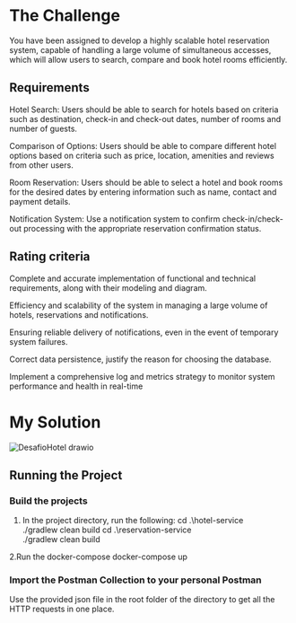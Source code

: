 # The Challenge
You have been assigned to develop a highly scalable hotel reservation system, capable of handling a large volume of simultaneous accesses, which will allow users to search, compare and book hotel rooms efficiently.

## Requirements

Hotel Search: Users should be able to search for hotels based on criteria such as destination, check-in and check-out dates, number of rooms and number of guests.

Comparison of Options: Users should be able to compare different hotel options based on criteria such as price, location, amenities and reviews from other users.

Room Reservation: Users should be able to select a hotel and book rooms for the desired dates by entering information such as name, contact and payment details.

Notification System: Use a notification system to confirm check-in/check-out processing with the appropriate reservation confirmation status.



## Rating criteria

Complete and accurate implementation of functional and technical requirements, along with their modeling and diagram.

Efficiency and scalability of the system in managing a large volume of hotels, reservations and notifications.

Ensuring reliable delivery of notifications, even in the event of temporary system failures.

Correct data persistence, justify the reason for choosing the database.

Implement a comprehensive log and metrics strategy to monitor system performance and health in real-time

# My Solution
![DesafioHotel drawio](https://github.com/neves-eduardo/hotel-challenge/assets/39205974/f0ce4d38-c5af-45c1-a341-a4dc1cc29c2e)

## Running the Project
### Build the projects
1. In the project directory, run the following:
 cd .\hotel-service\
./gradlew clean build
 cd .\reservation-service\
./gradlew clean build

2.Run the docker-compose
docker-compose up
### Import the Postman Collection to your personal Postman
Use the provided json file in the root folder of the directory to get all the HTTP requests in one place. 

